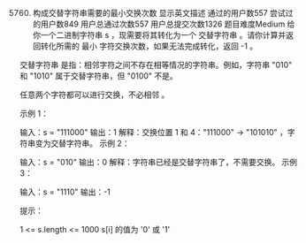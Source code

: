5760. 构成交替字符串需要的最小交换次数 显示英文描述
      通过的用户数557
      尝试过的用户数849
      用户总通过次数557
      用户总提交次数1326
      题目难度Medium
      给你一个二进制字符串 s ，现需要将其转化为一个 交替字符串 。请你计算并返回转化所需的 最小 字符交换次数，如果无法完成转化，返回 -1 。

交替字符串 是指：相邻字符之间不存在相等情况的字符串。例如，字符串 "010" 和 "1010" 属于交替字符串，但 "0100" 不是。

任意两个字符都可以进行交换，不必相邻 。



示例 1：

输入：s = "111000"
输出：1
解释：交换位置 1 和 4："111000" -> "101010" ，字符串变为交替字符串。
示例 2：

输入：s = "010"
输出：0
解释：字符串已经是交替字符串了，不需要交换。
示例 3：

输入：s = "1110"
输出：-1


提示：

1 <= s.length <= 1000
s[i] 的值为 '0' 或 '1'